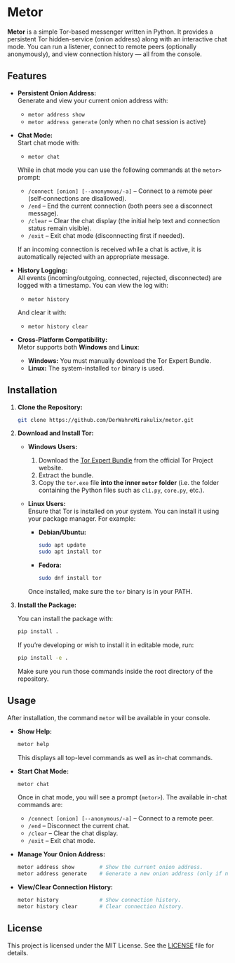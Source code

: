 # Metor

**Metor** is a simple Tor-based messenger written in Python. It provides a persistent Tor hidden-service (onion address) along with an interactive chat mode. You can run a listener, connect to remote peers (optionally anonymously), and view connection history — all from the console.

## Features

- **Persistent Onion Address:**  
  Generate and view your current onion address with:

  - `metor address show`
  - `metor address generate` (only when no chat session is active)

- **Chat Mode:**  
  Start chat mode with:

  - `metor chat`

  While in chat mode you can use the following commands at the `metor>` prompt:

  - `/connect [onion] [--anonymous/-a]` – Connect to a remote peer (self‑connections are disallowed).
  - `/end` – End the current connection (both peers see a disconnect message).
  - `/clear` – Clear the chat display (the initial help text and connection status remain visible).
  - `/exit` – Exit chat mode (disconnecting first if needed).

  If an incoming connection is received while a chat is active, it is automatically rejected with an appropriate message.

- **History Logging:**  
  All events (incoming/outgoing, connected, rejected, disconnected) are logged with a timestamp. You can view the log with:

  - `metor history`

  And clear it with:

  - `metor history clear`

- **Cross-Platform Compatibility:**  
  Metor supports both **Windows** and **Linux**:
  - **Windows:** You must manually download the Tor Expert Bundle.
  - **Linux:** The system-installed `tor` binary is used.

## Installation

1. **Clone the Repository:**

   ```bash
   git clone https://github.com/DerWahreMirakulix/metor.git
   ```

2. **Download and Install Tor:**

   - **Windows Users:**

     1. Download the [Tor Expert Bundle](https://www.torproject.org/download/tor/) from the official Tor Project website.
     2. Extract the bundle.
     3. Copy the `tor.exe` file **into the inner `metor` folder** (i.e. the folder containing the Python files such as `cli.py`, `core.py`, etc.).

   - **Linux Users:**  
     Ensure that Tor is installed on your system. You can install it using your package manager. For example:

     - **Debian/Ubuntu:**

       ```bash
       sudo apt update
       sudo apt install tor
       ```

     - **Fedora:**

       ```bash
       sudo dnf install tor
       ```

     Once installed, make sure the `tor` binary is in your PATH.

3. **Install the Package:**

   You can install the package with:

   ```bash
   pip install .
   ```

   If you’re developing or wish to install it in editable mode, run:

   ```bash
   pip install -e .
   ```

   Make sure you run those commands inside the root directory of the repository.

## Usage

After installation, the command `metor` will be available in your console.

- **Show Help:**

  ```bash
  metor help
  ```

  This displays all top-level commands as well as in-chat commands.

- **Start Chat Mode:**

  ```bash
  metor chat
  ```

  Once in chat mode, you will see a prompt (`metor>`). The available in-chat commands are:

  - `/connect [onion] [--anonymous/-a]` – Connect to a remote peer.
  - `/end` – Disconnect the current chat.
  - `/clear` – Clear the chat display.
  - `/exit` – Exit chat mode.

- **Manage Your Onion Address:**

  ```bash
  metor address show        # Show the current onion address.
  metor address generate    # Generate a new onion address (only if no chat is active).
  ```

- **View/Clear Connection History:**
  ```bash
  metor history             # Show connection history.
  metor history clear       # Clear connection history.
  ```

## License

This project is licensed under the MIT License. See the [LICENSE](LICENSE) file for details.
